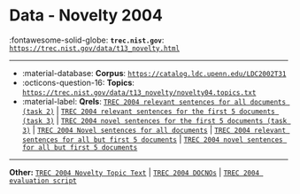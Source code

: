 # Data - Novelty 2004 

:fontawesome-solid-globe: **`trec.nist.gov`**: [`https://trec.nist.gov/data/t13_novelty.html`](https://trec.nist.gov/data/t13_novelty.html)

---

- :material-database: **Corpus**: [`https://catalog.ldc.upenn.edu/LDC2002T31`](https://catalog.ldc.upenn.edu/LDC2002T31)
- :octicons-question-16: **Topics**: [`https://trec.nist.gov/data/t13_novelty/novelty04.topics.txt`](https://trec.nist.gov/data/t13_novelty/novelty04.topics.txt)
- :material-label: **Qrels**: [`TREC 2004 relevant sentences for all documents (task 2)`](https://trec.nist.gov/data/t13_novelty/04.qrels.relevant) | [`TREC 2004 relevant sentences for the first 5 documents (task 3)`](https://trec.nist.gov/data/t13_novelty/04.qrels.5.relevant) | [`TREC 2004 novel sentences for the first 5 documents (task 3)`](https://trec.nist.gov/data/t13_novelty/04.qrels.5.new) | [`TREC 2004 Novel sentences for all documents`](https://trec.nist.gov/data/t13_novelty/04.qrels.new) | [`TREC 2004 relevant sentences for all but first 5 documents`](https://trec.nist.gov/data/t13_novelty/04.qrels.lastN.relevant) | [`TREC 2004 novel sentences for all but first 5 documents`](https://trec.nist.gov/data/t13_novelty/04.qrels.lastN.new)


---

**Other:** [`TREC 2004 Novelty Topic Text`](https://trec.nist.gov/data/t13_novelty/novelty04.topics.txt) | [`TREC 2004 DOCNOs`](https://trec.nist.gov/data/t13_novelty/04.docnos.novelty) | [`TREC 2004 evaluation script`](https://trec.nist.gov/data/t13_novelty/04.eval_novelty_run.pl)
